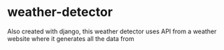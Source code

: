 # weather-detector
Also created with django, this weather detector uses API from a weather website where it generates all the data from
